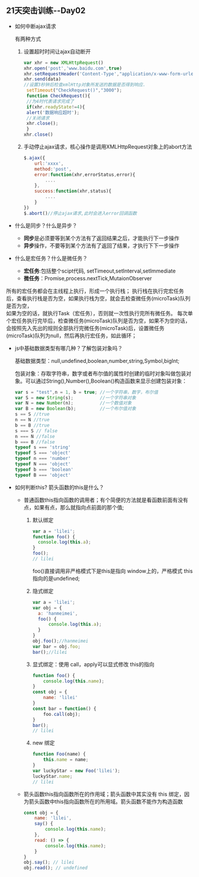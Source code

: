 ## 21天突击训练--Day02

- 如何中断ajax请求

  有两种方式

  1. 设置超时时间让ajax自动断开

     ```js
     var xhr = new XMLHttpRequest()
     xhr.open('post','www.baidu.com',true)
     xhr.setRequestHeader('Content-Type',"application/x-www-form-urlencoded"); 
     xhr.send(data)
     //设置3秒钟后检查xmlHttp对象所发送的数据是否得到响应.
      setTimeout("CheckRequest()","3000");
      function CheckRequest(){
      //为4时代表请求完成了
      if(xhr.readyState!=4){
      alert('数据响应超时');
      //关闭请求
      xhr.close();
      }
     xhr.close()
     ```

  2. 手动停止ajax请求，核心操作是调用XMLHttpRequest对象上的abort方法

     ```js
     $.ajax({
         url:'xxxx',
         method:'post',
         error:function(xhr,errorStatus,error){
             ....
         },
         success:function(xhr,status){
             ....
         }
     })
     $.abort()//停止ajax请求,此时会进入error回调函数
     ```

- 什么是同步？什么是异步？

  - **同步**是必须要等到某个方法有了返回结果之后，才能执行下一步操作
  - **异步**操作，不要等到某个方法有了返回了结果，才执行下下一步操作

- 什么是宏任务？什么是微任务？

  - **宏任务**:包括整个scipt代码, setTimeout,setInterval,setImmediate
  - **微任务**：Promise,process.nextTick,MutaionObserver

所有的宏任务都会在主线程上执行，形成一个执行栈；
执行栈在执行完宏任务后，查看执行栈是否为空，如果执行栈为空，就会去检查微任务(microTask)队列是否为空，<br>如果为空的话，就执行Task（宏任务），否则就一次性执行完所有微任务。
每次单个宏任务执行完毕后，检查微任务(microTask)队列是否为空，如果不为空的话，<br>会按照先入先出的规则全部执行完微任务(microTask)后，设置微任务(microTask)队列为null，然后再执行宏任务，如此循环；

- js中基础数据类型有哪几种？了解包装对象吗？

  基础数据类型：null,undefined,boolean,number,string,Symbol,bigInt;

  包装对象：存取字符串，数字或者布尔值的属性时创建的临时对象叫做包装对象。可以通过String(),Number(),Boolean()构造函数来显示创建包装对象：

  ```js
  var s = "test",n = 1, b = true; //一个字符串，数字，布尔值
  var S = new String(s);          //一个字符串对象
  var N = new Number(n);          //一个数值对象
  var B = new Boolean(b);         //一个布尔值对象
  s == S //true  
  n == N //true
  b == B //true
  s === S // false
  n === N //false
  b === B //false
  typeof s === 'string'
  typeof S === 'object'
  typeof n === 'number'
  typeof N === 'object'
  typeof b === 'boolean'
  typeof B === 'object'
  ```

  

- 如何判断this? 箭头函数的this是什么？

  - 普通函数this指向函数的调用者；有个简便的方法就是看函数前面有没有点，如果有点，那么就指向点前面的那个值;

    1. 默认绑定

       ```js
       var a = 'lilei';
       function foo() {
         console.log(this.a);
       }
       foo();
       // lilei
       ```

       foo()直接调用非严格模式下是this是指向 window上的，严格模式 this 指向的是undefined;

    2. 隐式绑定

       ```js
       var a = 'lilei';
       var obj = {
         a: 'hanmeimei',
         foo() {
             console.log(this.a);
         }
       }
       obj.foo();//hanmeimei
       var bar = obj.foo; 
       bar();//lilei 
       
       ```

    3. 显式绑定：使用 call，apply可以显式修改 this的指向

       ```js
       function foo() {
           console.log(this.name);
       }
       const obj = {
           name: 'lilei'
       }
       const bar = function() {
           foo.call(obj);
       }
       bar();
       // lilei
       ```

    4. new 绑定

       ```js
       function Foo(name) {
           this.name = name;
       }
       var luckyStar = new Foo('lilei');
       luckyStar.name; 
       // lilei
       ```

  - 箭头函数this指向函数所在的作用域；箭头函数中其实没有 this 绑定，因为箭头函数中this指向函数所在的所用域。箭头函数不能作为构造函数

    ```js
    const obj = {
        name: 'lilei',
        say() {
            console.log(this.name);
        },
        read: () => {
            console.log(this.name);
        }
    }
    obj.say(); // lilei
    obj.read(); // undefined
    ```

    

    